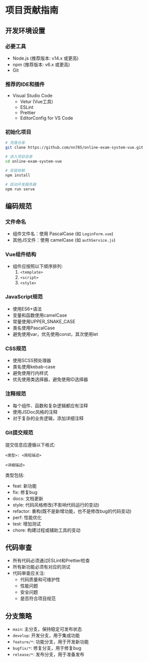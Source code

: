 # 项目贡献指南

## 开发环境设置

### 必要工具
- Node.js (推荐版本: v14.x 或更高)
- npm (推荐版本: v6.x 或更高)
- Git

### 推荐的IDE和插件
- Visual Studio Code
  - Vetur (Vue工具)
  - ESLint
  - Prettier
  - EditorConfig for VS Code

### 初始化项目
```bash
# 克隆仓库
git clone https://github.com/nn785/online-exam-system-vue.git

# 进入项目目录
cd online-exam-system-vue

# 安装依赖
npm install

# 启动开发服务器
npm run serve
```

## 编码规范

### 文件命名
- 组件文件名：使用 PascalCase (如 `LoginForm.vue`)
- 其他JS文件：使用 camelCase (如 `authService.js`)

### Vue组件结构
- 组件应按照以下顺序排列:
  1. `<template>`
  2. `<script>`
  3. `<style>`

### JavaScript规范
- 使用ES6+语法
- 变量和函数使用camelCase
- 常量使用UPPER_SNAKE_CASE
- 类名使用PascalCase
- 避免使用var，优先使用const，其次使用let

### CSS规范
- 使用SCSS预处理器
- 类名使用kebab-case
- 避免使用行内样式
- 优先使用类选择器，避免使用ID选择器

### 注释规范
- 每个组件、函数和复杂逻辑都应有注释
- 使用JSDoc风格的注释
- 对于复杂的业务逻辑，添加详细注释

### Git提交规范
提交信息应遵循以下格式:
```
<类型>: <简短描述>

<详细描述>
```

类型包括:
- feat: 新功能
- fix: 修复bug
- docs: 文档更新
- style: 代码风格修改(不影响代码运行的变动)
- refactor: 重构(既不是新增功能，也不是修改bug的代码变动)
- perf: 性能优化
- test: 增加测试
- chore: 构建过程或辅助工具的变动

## 代码审查
- 所有代码必须通过ESLint和Prettier检查
- 所有新功能必须有对应的测试
- 代码审查应关注:
  - 代码质量和可维护性
  - 性能问题
  - 安全问题
  - 是否符合项目规范

## 分支策略
- `main`: 主分支，保持稳定可发布状态
- `develop`: 开发分支，用于集成功能
- `feature/*`: 功能分支，用于开发新功能
- `bugfix/*`: 修复分支，用于修复bug
- `release/*`: 发布分支，用于准备发布 
